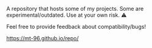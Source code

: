 
A repository that hosts some of my projects. Some are experimental/outdated. Use at your own risk. ⚠️

Feel free to provide feedback about compatibility/bugs!

https://mt-96.github.io/repo/
